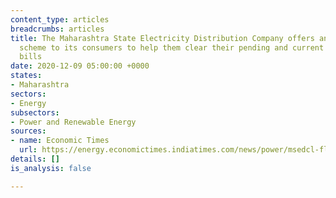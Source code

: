 ```yaml
---
content_type: articles
breadcrumbs: articles
title: The Maharashtra State Electricity Distribution Company offers an installment
  scheme to its consumers to help them clear their pending and current electricity
  bills
date: 2020-12-09 05:00:00 +0000
states:
- Maharashtra
sectors:
- Energy
subsectors:
- Power and Renewable Energy
sources:
- name: Economic Times
  url: https://energy.economictimes.indiatimes.com/news/power/msedcl-floats-instalment-scheme-for-consumers-to-clear-power-dues/79566054
details: []
is_analysis: false

---
```

